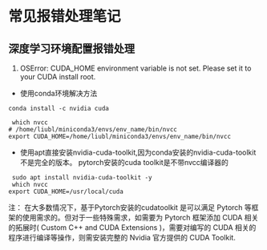 # 常见报错处理笔记

## 深度学习环境配置报错处理
1. OSError: CUDA_HOME environment variable is not set. Please set it to your CUDA install root.

- 使用conda环境解决方法

```shell
conda install -c nvidia cuda

 which nvcc
# /home/liubl/miniconda3/envs/env_name/bin/nvcc
export CUDA_HOME=/home/liubl/miniconda3/envs/env_name/bin/nvcc
```
- 使用apt直接安装nvidia-cuda-toolkit,因为conda安装的nvidia-cuda-toolkit不是完全的版本。
pytorch安装的cuda toolkit是不带nvcc编译器的
```shell
 sudo apt install nvidia-cuda-toolkit -y
 which nvcc
export CUDA_HOME=/usr/local/cuda
```
注：
在大多数情况下，基于Pytorch安装的cudatoolkit 是可以满足 Pytorch 等框架的使用需求的。但对于一些特殊需求，如需要为 Pytorch 框架添加 CUDA 相关的拓展时( Custom C++ and CUDA Extensions )，需要对编写的 CUDA 相关的程序进行编译等操作，则需安装完整的 Nvidia 官方提供的 CUDA Toolkit.
